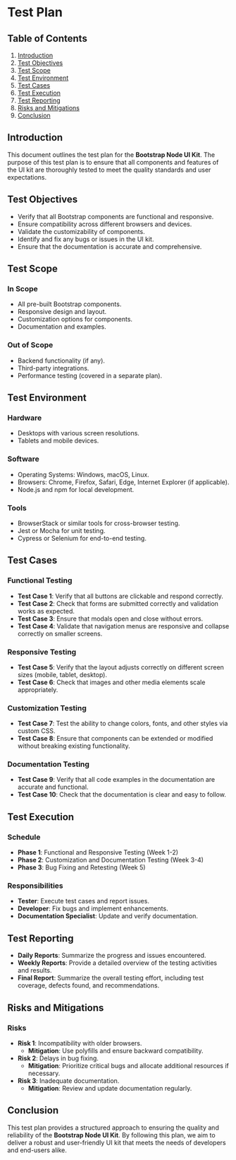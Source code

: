 # Test Plan

## Table of Contents
1. [Introduction](#introduction)
2. [Test Objectives](#test-objectives)
3. [Test Scope](#test-scope)
4. [Test Environment](#test-environment)
5. [Test Cases](#test-cases)
6. [Test Execution](#test-execution)
7. [Test Reporting](#test-reporting)
8. [Risks and Mitigations](#risks-and-mitigations)
9. [Conclusion](#conclusion)

## Introduction

This document outlines the test plan for the **Bootstrap Node UI Kit**. The purpose of this test plan is to ensure that all components and features of the UI kit are thoroughly tested to meet the quality standards and user expectations.

## Test Objectives

- Verify that all Bootstrap components are functional and responsive.
- Ensure compatibility across different browsers and devices.
- Validate the customizability of components.
- Identify and fix any bugs or issues in the UI kit.
- Ensure that the documentation is accurate and comprehensive.

## Test Scope

### In Scope
- All pre-built Bootstrap components.
- Responsive design and layout.
- Customization options for components.
- Documentation and examples.

### Out of Scope
- Backend functionality (if any).
- Third-party integrations.
- Performance testing (covered in a separate plan).

## Test Environment

### Hardware
- Desktops with various screen resolutions.
- Tablets and mobile devices.

### Software
- Operating Systems: Windows, macOS, Linux.
- Browsers: Chrome, Firefox, Safari, Edge, Internet Explorer (if applicable).
- Node.js and npm for local development.

### Tools
- BrowserStack or similar tools for cross-browser testing.
- Jest or Mocha for unit testing.
- Cypress or Selenium for end-to-end testing.

## Test Cases

### Functional Testing
- **Test Case 1**: Verify that all buttons are clickable and respond correctly.
- **Test Case 2**: Check that forms are submitted correctly and validation works as expected.
- **Test Case 3**: Ensure that modals open and close without errors.
- **Test Case 4**: Validate that navigation menus are responsive and collapse correctly on smaller screens.

### Responsive Testing
- **Test Case 5**: Verify that the layout adjusts correctly on different screen sizes (mobile, tablet, desktop).
- **Test Case 6**: Check that images and other media elements scale appropriately.

### Customization Testing
- **Test Case 7**: Test the ability to change colors, fonts, and other styles via custom CSS.
- **Test Case 8**: Ensure that components can be extended or modified without breaking existing functionality.

### Documentation Testing
- **Test Case 9**: Verify that all code examples in the documentation are accurate and functional.
- **Test Case 10**: Check that the documentation is clear and easy to follow.

## Test Execution

### Schedule
- **Phase 1**: Functional and Responsive Testing (Week 1-2)
- **Phase 2**: Customization and Documentation Testing (Week 3-4)
- **Phase 3**: Bug Fixing and Retesting (Week 5)

### Responsibilities
- **Tester**: Execute test cases and report issues.
- **Developer**: Fix bugs and implement enhancements.
- **Documentation Specialist**: Update and verify documentation.

## Test Reporting

- **Daily Reports**: Summarize the progress and issues encountered.
- **Weekly Reports**: Provide a detailed overview of the testing activities and results.
- **Final Report**: Summarize the overall testing effort, including test coverage, defects found, and recommendations.

## Risks and Mitigations

### Risks
- **Risk 1**: Incompatibility with older browsers.
  - **Mitigation**: Use polyfills and ensure backward compatibility.
- **Risk 2**: Delays in bug fixing.
  - **Mitigation**: Prioritize critical bugs and allocate additional resources if necessary.
- **Risk 3**: Inadequate documentation.
  - **Mitigation**: Review and update documentation regularly.

## Conclusion

This test plan provides a structured approach to ensuring the quality and reliability of the **Bootstrap Node UI Kit**. By following this plan, we aim to deliver a robust and user-friendly UI kit that meets the needs of developers and end-users alike.
